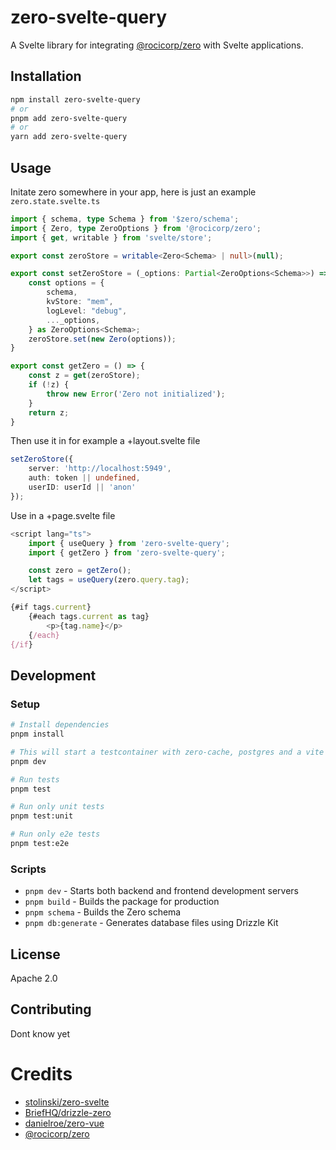 # zero-svelte-query

A Svelte library for integrating [@rocicorp/zero](https://github.com/rocicorp/zero) with Svelte applications.

## Installation

```bash
npm install zero-svelte-query
# or
pnpm add zero-svelte-query
# or
yarn add zero-svelte-query
```

## Usage
Initate zero somewhere in your app, here is just an example
`zero.state.svelte.ts`
```ts
import { schema, type Schema } from '$zero/schema';
import { Zero, type ZeroOptions } from '@rocicorp/zero';
import { get, writable } from 'svelte/store';

export const zeroStore = writable<Zero<Schema> | null>(null);

export const setZeroStore = (_options: Partial<ZeroOptions<Schema>>) => {
	const options = {
		schema,
		kvStore: "mem",
		logLevel: "debug",
		..._options,
	} as ZeroOptions<Schema>;
	zeroStore.set(new Zero(options));
}

export const getZero = () => {
	const z = get(zeroStore);
	if (!z) {
		throw new Error('Zero not initialized');
	}
	return z;
}
```
Then use it in for example a +layout.svelte file
```typescript
setZeroStore({
    server: 'http://localhost:5949',
    auth: token || undefined,
    userID: userId || 'anon'
});
```


Use in a +page.svelte file

```ts
<script lang="ts">
	import { useQuery } from 'zero-svelte-query';
	import { getZero } from 'zero-svelte-query';

	const zero = getZero();
	let tags = useQuery(zero.query.tag);
</script>

{#if tags.current}
	{#each tags.current as tag}
		<p>{tag.name}</p>
	{/each}
{/if}

```


## Development

### Setup

```bash
# Install dependencies
pnpm install

# This will start a testcontainer with zero-cache, postgres and a vite svelte-kit application.
pnpm dev

# Run tests
pnpm test

# Run only unit tests
pnpm test:unit

# Run only e2e tests
pnpm test:e2e
```

### Scripts

- `pnpm dev` - Starts both backend and frontend development servers
- `pnpm build` - Builds the package for production
- `pnpm schema` - Builds the Zero schema
- `pnpm db:generate` - Generates database files using Drizzle Kit

## License

Apache 2.0

## Contributing

Dont know yet

# Credits
- [stolinski/zero-svelte](https://github.com/stolinski/zero-svelte/blob/main/src/lib/query.svelte.ts)
- [BriefHQ/drizzle-zero](https://github.com/BriefHQ/drizzle-zero/tree/canary)
- [danielroe/zero-vue](https://github.com/danielroe/zero-vue/blob/main/src/query.ts)
- [@rocicorp/zero](https://github.com/rocicorp/zero)
